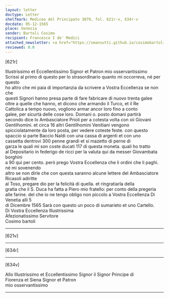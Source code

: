 ```yaml
---
layout: letter
doctype: Letter
shelfmark: Mediceo del Principato 3079, fol. 621r-v, 634r-v
docdate: 05-12-1565
place: Venezia
sender: Bartoli Cosimo
recipient: Francesco I de' Medici
attached_newsletter: <a href="https://smansutti.github.io/cosimobartoli/texts/3079_143/">3079_143</a>
reviewed: 0.0
---
```


[621r]  
  
  
Illustrissimo et Eccellentissimo Signor et Patron mio osservantissimo  
Scrissi al primo di questo per lo strasordinario quanto mi occorreva, né per questo  
ho altro che mi paia di importanzia da scrivere a Vostra Eccellenza se non che  
questi Signori hanno presa parte di fare fabricare di nuovo trenta galee  
oltre a quelle che hanno, et dicono che armando il Turco, et il Re  
Cattolica a tempo nuovo, vogliono armar ancor loro fino a conto  
galee, per sicurtà delle cose loro. Domani o. posto domani partirà  
secondo dice lo Ambasciatore Prioli per a cotesta volta con xii Giovani  
Gentilhomini. et circa 16 altri Gentilhomini Venitiani vengono  
spicciolatamente da loro posta, per vedere coteste feste. con questo  
spaccio si parte Baccio Naldi con una cassa di argenti et con uno  
cassetta dentrovi 300 penne grandi et si mazetto di perne di  
garza le quali mi son coste ducati 117 di questa moneta. quali ho tratto  
al Depositario in federigo de ricci per la valuta qui da messer Giovambata borghini  
a 90 qui per cento. però prego Vostra Eccellenza che li ordini che li paghi. né mi sovenendo  
altro se non dirle che con questa saranno alcune lettere del Ambasciatore Ricasoli adiritte  
al Toso, pregare dio per la felicità di quella. et ringratiarla della  
gratia che il S. Duca ha fatta a Piero mio fratello: per conto della pregeria  
alle farine. del che io ne tengo obligo non piccolo a Vostra Eccellenza Di Venetia alli 5  
di Dicembre 1565 Sarà con questo un poco di sumarieto et uno Cartello.  
Di Vostra Eccellenza Illustrissima  
Afezionatissimo Servitore  
Cosimo bartoli  
  
---  

[621v]  
  
  
  
---  

[634r]  
  
  
  
---  

[634v]  
  
  
Allo Illustrissimo et Eccellentissimo Signor il Signor Principe di  
Fiorenza et Siena Signor et Patron  
mio osservantissimo  
  
---  

